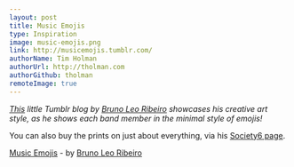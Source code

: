 ```yaml
---
layout: post
title: Music Emojis
type: Inspiration
image: music-emojis.png
link: http://musicemojis.tumblr.com/
authorName: Tim Holman
authorUrl: http://tholman.com
authorGithub: tholman
remoteImage: true
---
```


_[This](http://musicemojis.tumblr.com) little Tumblr blog by [Bruno Leo Ribeiro](http://www.brunoleoribeiro.com/#kauko-home) showcases his creative art style, as he shows each band member in the minimal style of emojis!_

You can also buy the prints on just about everything, via his [Society6 page](https://society6.com/brunoleoribeiro).

[Music Emojis](http://musicemojis.tumblr.com) - by [Bruno Leo Ribeiro](http://www.brunoleoribeiro.com/#kauko-home)
